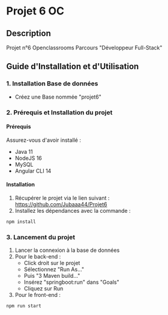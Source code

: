 # Projet 6 OC

## Description
Projet n°6 Openclassrooms Parcours "Développeur Full-Stack"

## Guide d'Installation et d'Utilisation

### 1. Installation Base de données
- Créez une Base nommée "projet6"

### 2. Prérequis et Installation du projet
#### Prérequis
Assurez-vous d'avoir installé :
- Java 11
- NodeJS 16
- MySQL
- Angular CLI 14

#### Installation
1. Récupérer le projet via le lien suivant : https://github.com/Jubaaa44/Projet6
2. Installez les dépendances avec la commande :
```bash
npm install
```

### 3. Lancement du projet
1. Lancer la connexion à la base de données
2. Pour le back-end :
   - Click droit sur le projet
   - Sélectionnez "Run As..." 
   - Puis "3 Maven build..."
   - Insérez "springboot:run" dans "Goals"
   - Cliquez sur Run
3. Pour le front-end :
```bash
npm run start
```
